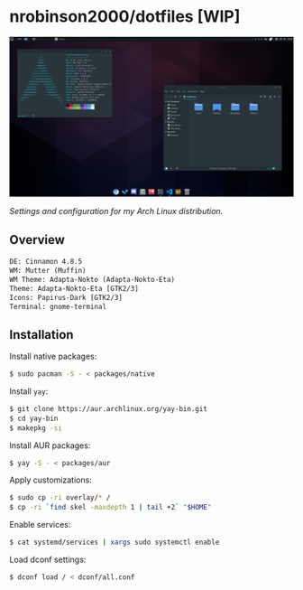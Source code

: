 # nrobinson2000/dotfiles [WIP]
![](screenshots/1.png)

_Settings and configuration for my Arch Linux distribution._

## Overview

```
DE: Cinnamon 4.8.5 
WM: Mutter (Muffin) 
WM Theme: Adapta-Nokto (Adapta-Nokto-Eta) 
Theme: Adapta-Nokto-Eta [GTK2/3] 
Icons: Papirus-Dark [GTK2/3] 
Terminal: gnome-terminal 
```

## Installation

Install native packages:

```bash
$ sudo pacman -S - < packages/native
```

Install `yay`:

```bash
$ git clone https://aur.archlinux.org/yay-bin.git
$ cd yay-bin
$ makepkg -si
```

Install AUR packages:

```bash
$ yay -S - < packages/aur
```

Apply customizations:

```bash
$ sudo cp -ri overlay/* /
$ cp -ri `find skel -maxdepth 1 | tail +2` "$HOME"
```

Enable services:

```bash
$ cat systemd/services | xargs sudo systemctl enable
```

Load dconf settings:

```bash
$ dconf load / < dconf/all.conf
```
